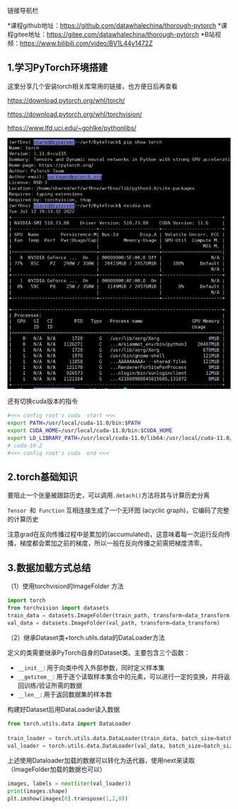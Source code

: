 链接导航栏

*课程github地址：https://github.com/datawhalechina/thorough-pytorch 
*课程gitee地址：https://gitee.com/datawhalechina/thorough-pytorch 
*B站视频：https://www.bilibili.com/video/BV1L44y1472Z

## 1.学习PyTorch环境搭建

这里分享几个安装torch相关库常用的链接，也方便日后再查看

https://download.pytorch.org/whl/torch/

https://download.pytorch.org/whl/torchvision/

https://www.lfd.uci.edu/~gohlke/pythonlibs/

![image-20220712193409596](images/image-20220712193409596.png)

还有切换cuda版本的指令

```sh
#<<< config root's cuda  start <<<
export PATH=/usr/local/cuda-11.0/bin:$PATH
export CUDA_HOME=/usr/local/cuda-11.0/bin:$CUDA_HOME
export LD_LIBRARY_PATH=/usr/local/cuda-11.0/lib64:/usr/local/cuda-11.0/extras/CUPTI/lib64:$LD_LIBRARY_PATH
# cuda-10.2
#<<< config root's cuda  end <<<
```

## 2.torch基础知识

要阻止一个张量被跟踪历史，可以调用`.detach()`方法将其与计算历史分离

`Tensor `和` Function` 互相连接生成了一个无环图 (acyclic graph)，它编码了完整的计算历史

注意grad在反向传播过程中是累加的(accumulated)，这意味着每一次运行反向传播，梯度都会累加之前的梯度，所以一般在反向传播之前需把梯度清零。

## 3.数据加载方式总结

（1）使用torchvision的ImageFolder 方法

```python
import torch
from torchvision import datasets
train_data = datasets.ImageFolder(train_path, transform=data_transform)
val_data = datasets.ImageFolder(val_path, transform=data_transform)
```

（2）继承Dataset类+torch.utils.data的DataLoader方法

定义的类需要继承PyTorch自身的Dataset类。主要包含三个函数：

- `__init__`: 用于向类中传入外部参数，同时定义样本集
- `__getitem__`: 用于逐个读取样本集合中的元素，可以进行一定的变换，并将返回训练/验证所需的数据
- `__len__`: 用于返回数据集的样本数

构建好Dataset后用DataLoader读入数据

```python
from torch.utils.data import DataLoader

train_loader = torch.utils.data.DataLoader(train_data, batch_size=batch_size, num_workers=4, shuffle=True, drop_last=True)
val_loader = torch.utils.data.DataLoader(val_data, batch_size=batch_size, num_workers=4, shuffle=False)
```

上述使用Dataloader加载的数据可以转化为迭代器，使用next来读取（ImageFolder加载的数据也可以）

```python
images, labels = next(iter(val_loader))
print(images.shape)
plt.imshow(images[0].transpose(1,2,0))
```